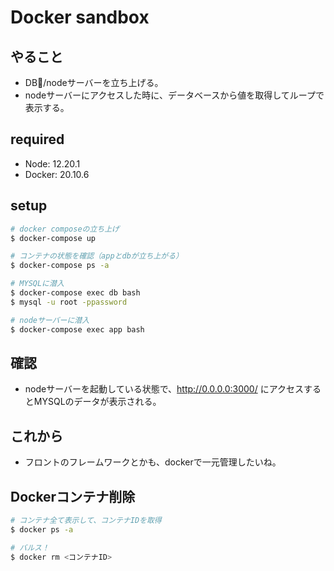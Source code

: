 # Docker sandbox

## やること
* DB/nodeサーバーを立ち上げる。
* nodeサーバーにアクセスした時に、データベースから値を取得してループで表示する。

## required
* Node: 12.20.1
* Docker: 20.10.6

## setup

``` bash
# docker composeの立ち上げ
$ docker-compose up

# コンテナの状態を確認（appとdbが立ち上がる）
$ docker-compose ps -a

# MYSQLに潜入
$ docker-compose exec db bash
$ mysql -u root -ppassword

# nodeサーバーに潜入
$ docker-compose exec app bash
```

## 確認
* nodeサーバーを起動している状態で、http://0.0.0.0:3000/ にアクセスするとMYSQLのデータが表示される。

## これから
* フロントのフレームワークとかも、dockerで一元管理したいね。

## Dockerコンテナ削除

``` bash
# コンテナ全て表示して、コンテナIDを取得
$ docker ps -a

# バルス！
$ docker rm <コンテナID>
```